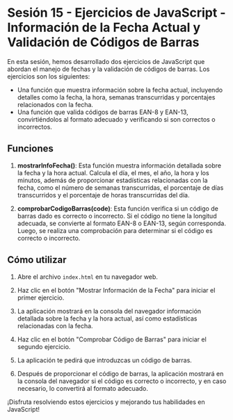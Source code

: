 # Sesión 15 - Ejercicios de JavaScript - Información de la Fecha Actual y Validación de Códigos de Barras

En esta sesión, hemos desarrollado dos ejercicios de JavaScript que abordan el manejo de fechas y la validación de códigos de barras. Los ejercicios son los siguientes:

- Una función que muestra información sobre la fecha actual, incluyendo detalles como la fecha, la hora, semanas transcurridas y porcentajes relacionados con la fecha.
- Una función que valida códigos de barras EAN-8 y EAN-13, convirtiéndolos al formato adecuado y verificando si son correctos o incorrectos.

## Funciones

1. **mostrarInfoFecha()**: Esta función muestra información detallada sobre la fecha y la hora actual. Calcula el día, el mes, el año, la hora y los minutos, además de proporcionar estadísticas relacionadas con la fecha, como el número de semanas transcurridas, el porcentaje de días transcurridos y el porcentaje de horas transcurridas del día.

2. **comprobarCodigoBarras(code)**: Esta función verifica si un código de barras dado es correcto o incorrecto. Si el código no tiene la longitud adecuada, se convierte al formato EAN-8 o EAN-13, según corresponda. Luego, se realiza una comprobación para determinar si el código es correcto o incorrecto.

## Cómo utilizar

1. Abre el archivo `index.html` en tu navegador web.
2. Haz clic en el botón "Mostrar Información de la Fecha" para iniciar el primer ejercicio.
3. La aplicación mostrará en la consola del navegador información detallada sobre la fecha y la hora actual, así como estadísticas relacionadas con la fecha.

4. Haz clic en el botón "Comprobar Código de Barras" para iniciar el segundo ejercicio.
5. La aplicación te pedirá que introduzcas un código de barras.
6. Después de proporcionar el código de barras, la aplicación mostrará en la consola del navegador si el código es correcto o incorrecto, y en caso necesario, lo convertirá al formato adecuado.

¡Disfruta resolviendo estos ejercicios y mejorando tus habilidades en JavaScript!